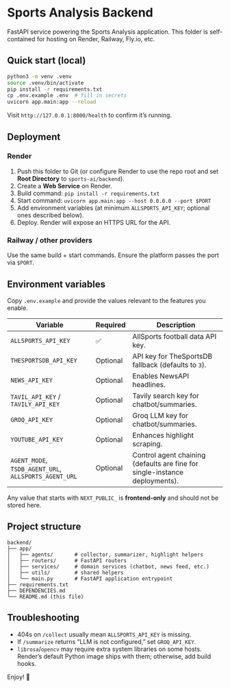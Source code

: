 # Sports Analysis Backend

FastAPI service powering the Sports Analysis application. This folder is self-contained for hosting on Render, Railway, Fly.io, etc.

## Quick start (local)

```bash
python3 -m venv .venv
source .venv/bin/activate
pip install -r requirements.txt
cp .env.example .env  # fill in secrets
uvicorn app.main:app --reload
```

Visit `http://127.0.0.1:8000/health` to confirm it’s running.

## Deployment

### Render

1. Push this folder to Git (or configure Render to use the repo root and set **Root Directory** to `sports-ai/backend`).
2. Create a **Web Service** on Render.
3. Build command: `pip install -r requirements.txt`
4. Start command: `uvicorn app.main:app --host 0.0.0.0 --port $PORT`
5. Add environment variables (at minimum `ALLSPORTS_API_KEY`; optional ones described below).
6. Deploy. Render will expose an HTTPS URL for the API.

### Railway / other providers

Use the same build + start commands. Ensure the platform passes the port via `$PORT`.

## Environment variables

Copy `.env.example` and provide the values relevant to the features you enable.

| Variable | Required | Description |
|----------|----------|-------------|
| `ALLSPORTS_API_KEY` | ✅ | AllSports football data API key. |
| `THESPORTSDB_API_KEY` | Optional | API key for TheSportsDB fallback (defaults to `3`). |
| `NEWS_API_KEY` | Optional | Enables NewsAPI headlines. |
| `TAVIL_API_KEY` / `TAVILY_API_KEY` | Optional | Tavily search key for chatbot/summaries. |
| `GROQ_API_KEY` | Optional | Groq LLM key for chatbot/summaries. |
| `YOUTUBE_API_KEY` | Optional | Enhances highlight scraping. |
| `AGENT_MODE`, `TSDB_AGENT_URL`, `ALLSPORTS_AGENT_URL` | Optional | Control agent chaining (defaults are fine for single-instance deployments). |

Any value that starts with `NEXT_PUBLIC_` is **frontend-only** and should not be stored here.

## Project structure

```
backend/
├── app/
│   ├── agents/       # collector, summarizer, highlight helpers
│   ├── routers/      # FastAPI routers
│   ├── services/     # domain services (chatbot, news feed, etc.)
│   ├── utils/        # shared helpers
│   └── main.py       # FastAPI application entrypoint
├── requirements.txt
├── DEPENDENCIES.md
└── README.md (this file)
```

## Troubleshooting

- 404s on `/collect` usually mean `ALLSPORTS_API_KEY` is missing.
- If `/summarize` returns “LLM is not configured,” set `GROQ_API_KEY`.
- `librosa`/`opencv` may require extra system libraries on some hosts. Render’s default Python image ships with them; otherwise, add build hooks.

Enjoy! 🚀
